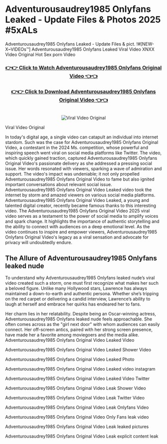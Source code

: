 # Adventurousaudrey1985 Onlyfans Leaked - Update Files & Photos 2025 #5xALs

Adventurousaudrey1985 Onlyfans Leaked - Update Files & pict. !#[NEW-X~VIDEOs™] Adventurousaudrey1985 Onlyfans Leaked Viral Video XNXX Video Original Hot Sex porn Video
<br>
<div align="center">
<h3><a href="https://links2leaks.com?utm_source=adventurousaudrey1985&utm_medium=gitlong" rel="nofollow">👉👉 Click to Watch Adventurousaudrey1985 Onlyfans Original Video 👈👈</a></h3>
<h3><a href="https://links2leaks.com?utm_source=adventurousaudrey1985&utm_medium=gitlong" rel="nofollow">👉👉 Click to Download Adventurousaudrey1985 Onlyfans Original Video 👈👈</a></h3>
<br>
<a href="https://links2leaks.com?utm_source=adventurousaudrey1985&utm_medium=gitlong" rel="nofollow"><img src="https://i.ibb.co/Gkj2r4b/banner.png" alt="Viral Video Original" style="max-width: 100%; display: inline-block;" data-target="animated-image.originalImage"></a>
</div>

Viral Video Original

In today's digital age, a single video can catapult an individual into internet stardom. Such was the case for Adventurousaudrey1985 Onlyfans Original Video, a contestant in the 2024 Ms. competition, whose powerful and inspiring speech went viral on social media platforms like Twitter.
The video, which quickly gained traction, captured Adventurousaudrey1985 Onlyfans Original Video's passionate delivery as she addressed a pressing social issue. Her words resonated with viewers, sparking a wave of admiration and support. The video's impact was undeniable; it not only propelled Adventurousaudrey1985 Onlyfans Original Video to fame but also ignited important conversations about relevant social issue.
Adventurousaudrey1985 Onlyfans Original Video Leaked video took the internet by storm and amazed viewers on various social media platforms. Adventurousaudrey1985 Onlyfans Original Video Leaked, a young and talented digital creator, recently became famous thanks to this interesting video.
The Adventurousaudrey1985 Onlyfans Original Video 2025 viral video serves as a testament to the power of social media to amplify voices and spark change. It highlights the importance of authentic storytelling and the ability to connect with audiences on a deep emotional level. As the video continues to inspire and empower viewers, Adventurousaudrey1985 Onlyfans Original Video's legacy as a viral sensation and advocate for privacy will undoubtedly endure.

<h2>The Allure of Adventurousaudrey1985 Onlyfans leaked nude</h2>


To understand why Adventurousaudrey1985 Onlyfans leaked nude’s viral video created such a storm, one must first recognize what makes her such a beloved figure. Unlike many Hollywood stars, Lawrence has always maintained a down-to-earth and authentic persona. Whether she’s tripping on the red carpet or delivering a candid interview, Lawrence’s ability to laugh at herself and embrace her quirks has endeared her to fans.

Her charm lies in her relatability. Despite being an Oscar-winning actress, Adventurousaudrey1985 Onlyfans leaked nude feels approachable. She often comes across as the "girl next door" with whom audiences can easily connect. Her off-screen antics, paired with her strong screen presence, have made her a favorite among moviegoers and the media alike.
Adventurousaudrey1985 Onlyfans Original Video Leaked Video

Adventurousaudrey1985 Onlyfans Original Video Leaked Shower Video

Adventurousaudrey1985 Onlyfans Original Video Leaked Photo

Adventurousaudrey1985 Onlyfans Original Video Leaked video instagram

Adventurousaudrey1985 Onlyfans Original Video Leaked Video Twitter

Adventurousaudrey1985 Onlyfans Original Video Leak Shower Video

Adventurousaudrey1985 Onlyfans Original Video Leak Twitter Video

Adventurousaudrey1985 Onlyfans Original Video Leak Onlyfans Video

Adventurousaudrey1985 Onlyfans Original Video Only Fans leak video

Adventurousaudrey1985 Onlyfans Original Video Leak leaked pictures

Adventurousaudrey1985 Onlyfans Original Video Leak explicit content leak